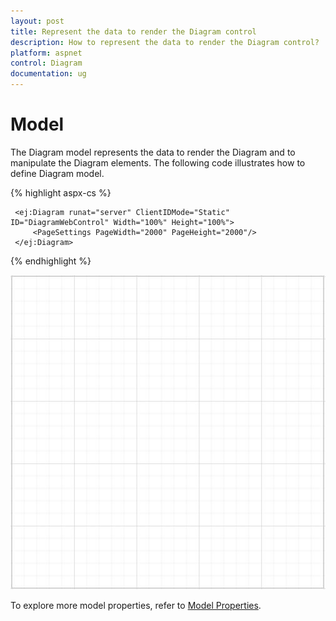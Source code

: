 ```yaml
---
layout: post
title: Represent the data to render the Diagram control
description: How to represent the data to render the Diagram control?
platform: aspnet
control: Diagram
documentation: ug
---
```


# Model

The Diagram model represents the data to render the Diagram and to manipulate the Diagram elements. The following code illustrates how to define Diagram model.

{% highlight aspx-cs %}

     <ej:Diagram runat="server" ClientIDMode="Static" ID="DiagramWebControl" Width="100%" Height="100%">
         <PageSettings PageWidth="2000" PageHeight="2000"/>
     </ej:Diagram>
        
{% endhighlight %}

![](/aspnet/Diagram/Model_images/Model_img1.png)

To explore more model properties, refer to [Model Properties](http://help.syncfusion.com/cr/cref_files/aspnet/ejweb/Syncfusion.EJ~Syncfusion.JavaScript.DataVisualization.Models.DiagramProperties_members.html "Model Properties").

